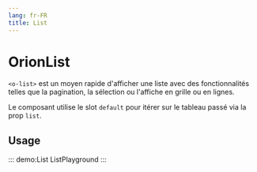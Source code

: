 ```yaml
---
lang: fr-FR
title: List
---
```


# OrionList

`<o-list>` est un moyen rapide d'afficher une liste avec des fonctionnalités telles que la pagination, la sélection ou l'affiche en grille ou en lignes.

Le composant utilise le slot `default` pour itérer sur le tableau passé via la prop `list`.

## Usage

::: demo:List
ListPlayground
:::

<attribute-table/>
